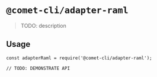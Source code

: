 # `@comet-cli/adapter-raml`

> TODO: description

## Usage

```
const adapterRaml = require('@comet-cli/adapter-raml');

// TODO: DEMONSTRATE API
```
